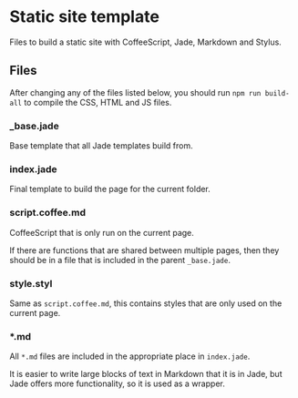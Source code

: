 # Static site template

Files to build a static site with CoffeeScript, Jade, Markdown and
Stylus.


## Files

After changing any of the files listed below, you should run
`npm run build-all` to compile the CSS, HTML and JS files.


### _base.jade

Base template that all Jade templates build from.


### index.jade

Final template to build the page for the current folder.


### script.coffee.md

CoffeeScript that is only run on the current page.

If there are functions that are shared between multiple pages, then they
should be in a file that is included in the parent `_base.jade`.


### style.styl

Same as `script.coffee.md`, this contains styles that are only used on
the current page.


### *.md

All `*.md` files are included in the appropriate place in `index.jade`.

It is easier to write large blocks of text in Markdown that it is in
Jade, but Jade offers more functionality, so it is used as a wrapper.
